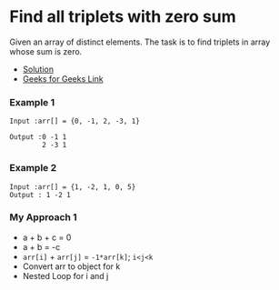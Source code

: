 # Find all triplets with zero sum

Given an array of distinct elements. The task is to find triplets in array whose sum is zero.

- [Solution](./q1.js)
- [Geeks for Geeks Link](https://www.geeksforgeeks.org/find-triplets-array-whose-sum-equal-zero/)

### Example 1

```
Input :arr[] = {0, -1, 2, -3, 1}

Output :0 -1 1
        2 -3 1
```

### Example 2

```
Input :arr[] = {1, -2, 1, 0, 5}
Output : 1 -2 1
```

### My Approach 1

- a + b + c = 0
- a + b = -c
- `arr[i]` + `arr[j]` = `-1*arr[k]`; `i<j<k`
- Convert arr to object for k
- Nested Loop for i and j
